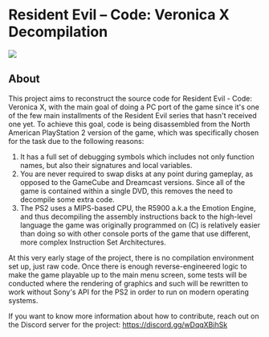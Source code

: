 # Resident Evil – Code: Veronica X Decompilation

<img src="https://i.imgur.com/xj2ujPy.jpeg"/>

## About

This project aims to reconstruct the source code for Resident Evil - Code: Veronica X, with the main goal of doing a PC port of the game since it's one of the few main installments of the Resident Evil series that hasn't received one yet. To achieve this goal, code is being disassembled from the North American PlayStation 2 version of the game, which was specifically chosen for the task due to the following reasons:

1) It has a full set of debugging symbols which includes not only function names, but also their signatures and local variables.
2) You are never required to swap disks at any point during gameplay, as opposed to the GameCube and Dreamcast versions. Since all of the game is contained within a single DVD, this removes the need to decompile some extra code.  
3) The PS2 uses a MIPS-based CPU, the R5900 a.k.a the Emotion Engine, and thus decompiling the assembly instructions back to the high-level language the game was originally programmed on (C) is relatively easier than doing so with other console ports of the game that use different, more complex Instruction Set Architectures.

At this very early stage of the project, there is no compilation environment set up, just raw code. Once there is enough reverse-engineered logic to make the game playable up to the main menu screen, some tests will be conducted where the rendering of graphics and such will be rewritten to work without Sony's API for the PS2 in order to run on modern operating systems. 

If you want to know more information about how to contribute, reach out on the Discord server for the project: https://discord.gg/wDqqXBjhSk
